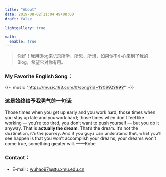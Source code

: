 ```yaml
---
title: "About"
date: 2019-08-02T11:04:49+08:00
draft: false

lightgallery: true

math:
  enable: true
---
```


> 你好！我用Blog来记录所学、所思、所想，如果你不小心来到了我的Blog，希望它对你有用。

### My Favorite English Song：

{{< music "https://music.163.com/#/song?id=1306923998" >}}

### 这是始终给予我勇气的一句话:

Those times when you get up early and you work hard; those times when you stay up late and you work hard; those times when don’t feel like working — you’re too tired, you don’t want to push yourself — but you do it anyway. That is **actually the dream**. That’s the dream. It’s not the destination, it’s the journey. And if you guys can understand that, what you’ll see happen is that you won’t accomplish your dreams, your dreams won’t come true, something greater will.  ——Kobe


### Contact：

- E-mail：wuhao97@stu.xmu.edu.cn

